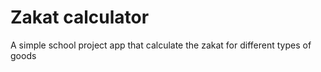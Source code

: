 # Zakat calculator 
 A simple school project app that calculate the zakat for different types of goods
 
